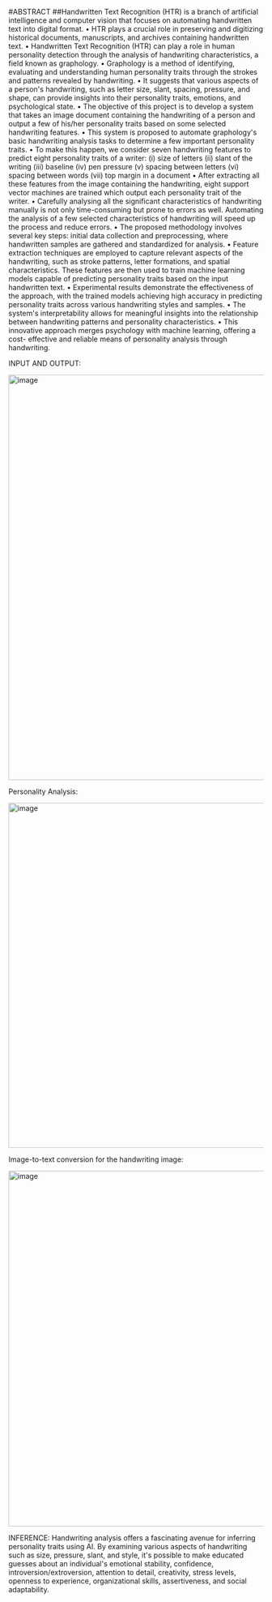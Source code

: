#ABSTRACT
##Handwritten Text Recognition (HTR) is a branch of artificial intelligence and computer vision that focuses on automating handwritten text into digital format.
• HTR plays a crucial role in preserving and digitizing historical documents, manuscripts, and archives containing handwritten text.
• Handwritten Text Recognition (HTR) can play a role in human personality detection through the analysis of handwriting characteristics, a field known as graphology.
• Graphology is a method of identifying, evaluating and understanding human personality traits through the strokes and patterns revealed by handwriting.
• It suggests that various aspects of a person's handwriting, such as letter size, slant, spacing, pressure, and shape, can provide insights into their personality traits, emotions, and psychological state.
• The objective of this project is to develop a system that takes an image document containing the handwriting of a person and output a few of his/her personality traits based on some selected handwriting features.
• This system is proposed to automate graphology's basic handwriting analysis tasks to determine a few important personality traits.
• To make this happen, we consider seven handwriting features to predict eight personality traits of a writer:
(i) size of letters
(ii) slant of the writing
(iii) baseline
(iv) pen pressure
(v) spacing between letters
(vi) spacing between words
(vii) top margin in a document
• After extracting all these features from the image containing the handwriting, eight support vector machines are trained which output each personality trait of the writer.
• Carefully analysing all the significant characteristics of handwriting manually is not only time-consuming but prone to errors as well. Automating the analysis of a few selected characteristics of handwriting will speed up the process and reduce errors.
• The proposed methodology involves several key steps: initial data collection and preprocessing, where handwritten samples are gathered and standardized for analysis.
• Feature extraction techniques are employed to capture relevant aspects of the handwriting, such as stroke patterns, letter formations, and spatial characteristics. These features are then used to train machine learning models capable of predicting personality traits based on the input handwritten text.
• Experimental results demonstrate the effectiveness of the approach, with the trained models achieving high accuracy in predicting personality traits across various handwriting styles and samples.
• The system's interpretability allows for meaningful insights into the relationship between handwriting patterns and personality characteristics.
• This innovative approach merges psychology with machine learning, offering a cost- effective and reliable means of personality analysis through handwriting.

INPUT AND OUTPUT:



<img width="800" alt="image" src="https://github.com/Swetha-ramasamy/Handwriting-analysis/assets/114848572/d2c3282d-846d-4fa5-b354-e9a8375700e9">



Personality Analysis:


<img width="681" alt="image" src="https://github.com/Swetha-ramasamy/Handwriting-analysis/assets/114848572/53bb69c2-1ec9-4fa6-8afa-22eb1047088e">



Image-to-text conversion for the handwriting image:



<img width="702" alt="image" src="https://github.com/Swetha-ramasamy/Handwriting-analysis/assets/114848572/6f3fd505-cd1b-485e-b477-3afc5ed2459a">


INFERENCE:
Handwriting analysis offers a fascinating avenue for inferring personality traits using AI. By examining various aspects of handwriting such as size, pressure, slant, and style, it's possible to make educated guesses about an individual's emotional stability, confidence, introversion/extroversion, attention to detail, creativity, stress levels, openness to experience, organizational skills, assertiveness, and social adaptability.


